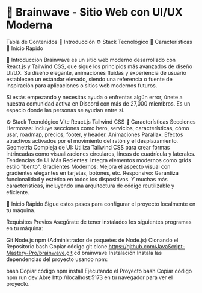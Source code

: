 <h1>🧠 Brainwave - Sitio Web con UI/UX Moderna</h1>
Tabla de Contenidos
🤖 Introducción
⚙️ Stack Tecnológico
🔋 Características
🤸 Inicio Rápido


🤖 Introducción
Brainwave es un sitio web moderno desarrollado con React.js y Tailwind CSS, que sigue los principios más avanzados de diseño UI/UX. Su diseño elegante, animaciones fluidas y experiencia de usuario establecen un estándar elevado, siendo una referencia o fuente de inspiración para aplicaciones o sitios web modernos futuros.

Si estás empezando y necesitas ayuda o enfrentas algún error, únete a nuestra comunidad activa en Discord con más de 27,000 miembros. Es un espacio donde las personas se ayudan entre sí.

⚙️ Stack Tecnológico
Vite
React.js
Tailwind CSS
🔋 Características
Secciones Hermosas: Incluye secciones como hero, servicios, características, cómo usar, roadmap, precios, footer, y header.
Animaciones Parallax: Efectos atractivos activados por el movimiento del ratón y el desplazamiento.
Geometría Compleja de UI: Utiliza Tailwind CSS para crear formas intrincadas como visualizaciones circulares, líneas de cuadrícula y laterales.
Tendencias de UI Más Recientes: Integra elementos modernos como grids estilo "bento".
Gradientes Modernos: Mejora el aspecto visual con gradientes elegantes en tarjetas, botones, etc.
Responsivo: Garantiza funcionalidad y estética en todos los dispositivos.
Y muchas más características, incluyendo una arquitectura de código reutilizable y eficiente.

🤸 Inicio Rápido
Sigue estos pasos para configurar el proyecto localmente en tu máquina.

Requisitos Previos
Asegúrate de tener instalados los siguientes programas en tu máquina:

Git
Node.js
npm (Administrador de paquetes de Node.js)
Clonando el Repositorio
bash
Copiar código
git clone https://github.com/JavaScript-Mastery-Pro/brainwave.git
cd brainwave
Instalación
Instala las dependencias del proyecto usando npm:

bash
Copiar código
npm install
Ejecutando el Proyecto
bash
Copiar código
npm run dev
Abre http://localhost:5173 en tu navegador para ver el proyecto.
